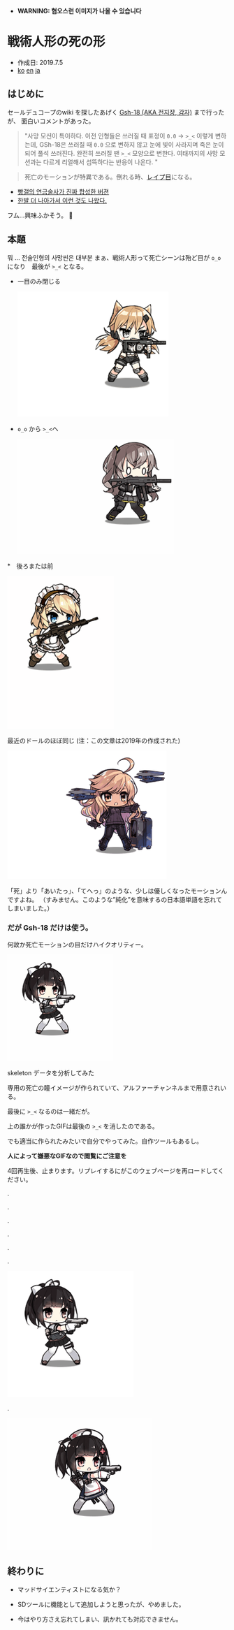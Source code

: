  -  **WARNING: 혐오스런 이미지가 나올 수 있습니다**

# 戦術人形の死の形 

- 作成日: 2019.7.5
- [ko](tdoll_shinikata_ko)  [en](tdoll_shinikata_en) [ja](tdoll_shinikata_ja)  

## はじめに

セールデュコープのwiki を探したあげく [Gsh-18 (AKA 전지쟝, 감자)](https://namu.wiki/w/GSh-18(%EC%86%8C%EB%85%80%EC%A0%84%EC%84%A0)#s-7) まで行ったが、
面白いコメントがあった。

> "사망 모션이 특이하다. 이전 인형들은 쓰러질 때 표정이 `0.0` → `>_<` 이렇게 변하는데, GSh-18은 쓰러질 때 `0.0` 으로 변하지 않고 눈에 빛이 사라지며 죽은 눈이 되어 풀석 쓰러진다. 
> 완전히 쓰러질 땐 `>_<` 모양으로 변한다. 여태까지의 사망 모션과는 다르게 리얼해서 섬뜩하다는 반응이 나온다. "

> 死亡のモーションが特異である。倒れる時、[レイプ目](https://dic.pixiv.net/a/%E3%83%AC%E3%82%A4%E3%83%97%E7%9B%AE)になる。

* [빵갤의 연금술사가 진짜 합성한 버젼](https://gall.dcinside.com/mgallery/board/view/?id=bjsn&no=2203668&page=1&exception_mode=recommend)
* [한발 더 나아가서 이런 것도 나왔다.](https://gall.dcinside.com/mgallery/board/view/?id=bjsn&no=2224015&page=1&exception_mode=recommend)


フム…興味ふかそう。
🤔 


## 本題


뭐 ... 전술인형의 사망씬은 대부분
まぁ、戦術人形って死亡シーンは殆ど目が `o_o` になり　最後が `>_<` となる。


* 一目のみ閉じる

   ![IDW](https://raw.githubusercontent.com/naganeko/naganeko.github.io/master/notes/images/idw_die_42_25_20190705-213737.gif)


* `o_o` から `>_<`へ

   ![UMP45](https://raw.githubusercontent.com/naganeko/naganeko.github.io/master/notes/images/ump45_die_48_25_20190705-213536.gif)



*　後ろまたは前

   ![G36](https://raw.githubusercontent.com/naganeko/naganeko.github.io/master/notes/images/g36_die_67_25_20190705-213843.gif)


最近のドールのほぼ同じ (注：この文章は2019年の作成された)


   ![Alma](https://raw.githubusercontent.com/naganeko/naganeko.github.io/master/notes/images/alma_die_47_25_20190705-213349.gif)




「死」より「あいたっ」、「てへっ」のような、少しは優しくなったモーションんですよね。
（すみません。このような”純化”を意味するの日本語単語を忘れてしまいました。）


### だが Gsh-18 だけは使う。

何故か死亡モーションの目だけハイクオリティー。

![gsh18_die](https://raw.githubusercontent.com/naganeko/naganeko.github.io/master/notes/images/gsh18_die_120_25_20190705-214203.gif)


skeleton データを分析してみた

専用の死亡の瞳イメージが作られていて、アルファーチャンネルまで用意されいる。

最後に `>_<` なるのは一緒だが。


上の誰かが作ったGIFは最後の `>_<` を消したのである。

でも適当に作られたみたいで自分でやってみた。自作ツールもあるし。





**人によって嫌悪なGIFなので閲覧にご注意を**


4回再生後、止まります。リプレイするにがこのウェブページを再ロードしてください。


.

.


.

.

.

.



![d3](https://raw.githubusercontent.com/naganeko/naganeko.github.io/master/notes/images/gsh18-deadeyes_die_120_25_20190705-215024.gif)

.


![d4](https://raw.githubusercontent.com/naganeko/naganeko.github.io/master/notes/images/Gsh-18_523_4x_deadeyes_die_75_25_20190705-212154.gif)



## 終わりに

- マッドサイエンティストになる気か？

- SDツールに機能として追加しようと思ったが、やめました。

- 今はやり方さえ忘れてしまい、訊かれても対応できません。





